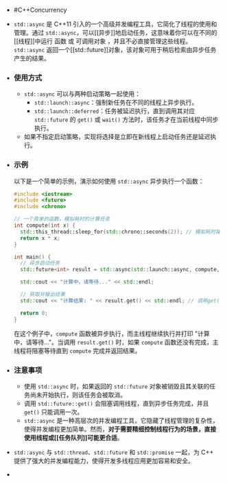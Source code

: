 - #C++Concurrency
- `std::async` 是 C++11 引入的一个高级并发编程工具，它简化了线程的使用和管理。通过 `std::async`，可以[[异步]]地启动任务，这意味着你可以在不同的[[线程]]中运行 函数 或 可调用对象 ，并且不必直接管理这些线程。`std::async` 返回一个[[std::future]]对象，该对象可用于稍后检索由异步任务产生的结果。
- ### 使用方式
	- `std::async` 可以与两种启动策略一起使用：
		- `std::launch::async`：强制新任务在不同的线程上异步执行。
		- `std::launch::deferred`：任务被延迟执行，直到调用其对应 `std::future` 的 `get()` 或 `wait()` 方法时，该任务才在当前线程中同步执行。
	- 如果不指定启动策略，实现将选择是立即在新线程上启动任务还是延迟执行。
- ### 示例
  以下是一个简单的示例，演示如何使用 `std::async` 异步执行一个函数：
  ```cpp
  #include <iostream>
  #include <future>
  #include <chrono>
  
  // 一个简单的函数，模拟耗时的计算任务
  int compute(int x) {
    std::this_thread::sleep_for(std::chrono::seconds(2)); // 模拟耗时操作
    return x * x;
  }
  
  int main() {
    // 异步启动任务
    std::future<int> result = std::async(std::launch::async, compute, 42);
  
    std::cout << "计算中，请等待..." << std::endl;
  
    // 获取并输出结果
    std::cout << "计算结果: " << result.get() << std::endl; // 调用get()会等待异步任务完成
  
    return 0;
  }
  ```
  
  在这个例子中，`compute` 函数被异步执行，而主线程继续执行并打印 "计算中，请等待..."。当调用 `result.get()` 时，如果 `compute` 函数还没有完成，主线程将阻塞等待直到 `compute` 完成并返回结果。
- ### 注意事项
	- 使用 `std::async` 时，如果返回的 `std::future` 对象被销毁且其关联的任务尚未开始执行，则该任务会被取消。
	- 调用 `std::future::get()` 会阻塞调用线程，直到异步任务完成，并且 `get()` 只能调用一次。
	- `std::async` 是一种高层次的并发编程工具，它隐藏了线程管理的复杂性，使得并发编程更加简单。然而，**对于需要精细控制线程行为的场景，直接使用线程或[[任务队列]]可能更合适**。
- `std::async` 与 `std::thread`、`std::future` 和 `std::promise` 一起，为 C++ 提供了强大的并发编程能力，使得开发多线程应用更加容易和安全。
-